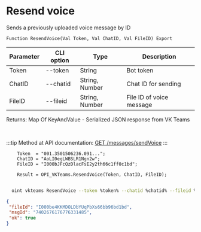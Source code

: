 ﻿---
sidebar_position: 7
---

# Resend voice
 Sends a previously uploaded voice message by ID



`Function ResendVoice(Val Token, Val ChatID, Val FileID) Export`

  | Parameter | CLI option | Type | Description |
  |-|-|-|-|
  | Token | --token | String | Bot token |
  | ChatID | --chatid | String, Number | Chat ID for sending |
  | FileID | --fileid | String, Number | File ID of voice message |

  
  Returns:  Map Of KeyAndValue - Serialized JSON response from VK Teams

<br/>

:::tip
Method at API documentation: [GET /messages/sendVoice](https://teams.vk.com/botapi/#/messages/get_messages_sendVoice)
:::
<br/>


```bsl title="Code example"
    Token  = "001.3501506236.091...";
    ChatID = "AoLI0egLWBSLR1Ngn2w";
    FileID = "I000bJFcQzDlacFsE2y2th66c1ff0c1bd";

    Result = OPI_VKTeams.ResendVoice(Token, ChatID, FileID);
```



```sh title="CLI command example"
    
  oint vkteams ResendVoice --token %token% --chatid %chatid% --fileid %fileid%

```

```json title="Result"
{
 "fileId": "I000be4KKMDOLDbYUqPbXs66bb96bd1bd",
 "msgId": "7402676176776331485",
 "ok": true
}
```
